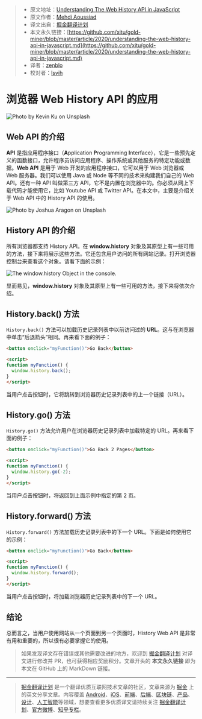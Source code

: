 > * 原文地址：[Understanding The Web History API in JavaScript](https://medium.com/javascript-in-plain-english/understanding-the-web-history-api-in-javascript-eac987071d4d)
> * 原文作者：[Mehdi Aoussiad](https://medium.com/@mehdiouss315)
> * 译文出自：[掘金翻译计划](https://github.com/xitu/gold-miner)
> * 本文永久链接：[https://github.com/xitu/gold-miner/blob/master/article/2020/understanding-the-web-history-api-in-javascript.md](https://github.com/xitu/gold-miner/blob/master/article/2020/understanding-the-web-history-api-in-javascript.md)
> * 译者：[zenblo](https://github.com/zenblo)
> * 校对者：[lsvih](https://github.com/lsvih)

# 浏览器 Web History API 的应用

![Photo by [Kevin Ku](https://unsplash.com/@ikukevk?utm_source=medium&utm_medium=referral) on [Unsplash](https://unsplash.com?utm_source=medium&utm_medium=referral)](https://cdn-images-1.medium.com/max/9184/0*wBiqieIBMgVIDeJ_)

## Web API 的介绍

**API** 是指应用程序接口（**A**pplication **P**rogramming **I**nterface），它是一些预先定义的函数接口，允许程序员访问应用程序、操作系统或其他服务的特定功能或数据。**Web API** 是用于 Web 开发的应用程序接口，它可以用于 Web 浏览器或 Web 服务器。我们可以使用 Java 或 Node 等不同的技术来构建我们自己的 Web API。还有一种 API 叫做第三方 API，它不是内置在浏览器中的。你必须从网上下载代码才能使用它，比如 Youtube API 或 Twitter API。在本文中，主要是介绍关于 Web API 中的 History API 的使用。

![Photo by [Joshua Aragon](https://unsplash.com/@goshua13?utm_source=medium&utm_medium=referral) on [Unsplash](https://unsplash.com?utm_source=medium&utm_medium=referral)](https://cdn-images-1.medium.com/max/5492/0*crcbHF8nQYE3cCwp)

## History API 的介绍

所有浏览器都支持 History API。在 **window.history** 对象及其原型上有一些可用的方法，接下来将展示这些方法。它还包含用户访问的所有网站记录。打开浏览器控制台来查看这个对象。请看下面的示例：

![The **window.history** Object in the console.](https://cdn-images-1.medium.com/max/2000/1*CF4GD-BAFVbCyyvkX96P7g.png)

显而易见，**window.history** 对象及其原型上有一些可用的方法，接下来将依次介绍。

## History.back() 方法

`History.back()` 方法可以加载历史记录列表中以前访问过的 **URL**。这与在浏览器中单击“后退箭头”相同。再来看下面的例子：

```HTML
<button onclick="myFunction()">Go Back</button>

<script>
function myFunction() {
  window.history.back();
}
</script>
```

当用户点击按钮时，它将跳转到浏览器历史记录列表中的上一个链接（URL）。

## History.go() 方法

`History.go()` 方法允许用户在浏览器历史记录列表中加载特定的 URL。再来看下面的例子：

```HTML
<button onclick="myFunction()">Go Back 2 Pages</button>

<script>
function myFunction() {
  window.history.go(-2);
}
</script>
```

当用户点击按钮时，将返回到上面示例中指定的第 2 页。

## History.forward() 方法

`History.forward()` 方法加载历史记录列表中的下一个 URL。下面是如何使用它的示例：

```HTML
<button onclick="myFunction()">Go Back</button>

<script>
function myFunction() {
  window.history.forward();
}
</script>
```

当用户点击按钮时，将加载浏览器历史记录列表中的下一个 URL。

## 结论

总而言之，当用户使用网站从一个页面到另一个页面时，History Web API 是非常有用和重要的，所以很有必要掌握它的使用。

> 如果发现译文存在错误或其他需要改进的地方，欢迎到 [掘金翻译计划](https://github.com/xitu/gold-miner) 对译文进行修改并 PR，也可获得相应奖励积分。文章开头的 **本文永久链接** 即为本文在 GitHub 上的 MarkDown 链接。

---

> [掘金翻译计划](https://github.com/xitu/gold-miner) 是一个翻译优质互联网技术文章的社区，文章来源为 [掘金](https://juejin.im) 上的英文分享文章。内容覆盖 [Android](https://github.com/xitu/gold-miner#android)、[iOS](https://github.com/xitu/gold-miner#ios)、[前端](https://github.com/xitu/gold-miner#前端)、[后端](https://github.com/xitu/gold-miner#后端)、[区块链](https://github.com/xitu/gold-miner#区块链)、[产品](https://github.com/xitu/gold-miner#产品)、[设计](https://github.com/xitu/gold-miner#设计)、[人工智能](https://github.com/xitu/gold-miner#人工智能)等领域，想要查看更多优质译文请持续关注 [掘金翻译计划](https://github.com/xitu/gold-miner)、[官方微博](http://weibo.com/juejinfanyi)、[知乎专栏](https://zhuanlan.zhihu.com/juejinfanyi)。
